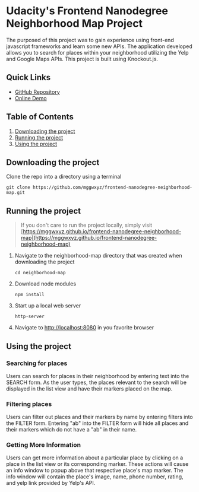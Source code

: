 # Udacity's Frontend Nanodegree Neighborhood Map Project
The purposed of this project was to gain experience using front-end javascript frameworks and learn some new APIs.
The application developed allows you to search for places within your neighborhood utilizing the Yelp and Google Maps APIs. This project is built using Knockout.js.

## Quick Links
* [GitHub Repository](https://github.com/mggwxyz/frontend-nanodegree-neighborhood-map)
* [Online Demo](https://mggwxyz.github.io/frontend-nanodegree-neighborhood-map)

## Table of Contents
1. [Downloading the project](#downloading-the-project)
1. [Running the project](#running-the-project)
1. [Using the project](#using-the-project)

## Downloading the project <a name="downloading-the-project"></a>
Clone the repo into a directory using a terminal
```
git clone https://github.com/mggwxyz/frontend-nanodegree-neighborhood-map.git
```


## Running the project <a name="running-the-project"></a>
>If you don't care to run the project locally, simply visit [https://mggwxyz.github.io/frontend-nanodegree-neighborhood-map](https://mggwxyz.github.io/frontend-nanodegree-neighborhood-map)

1. Navigate to the neighborhood-map directory that was created when downloading the project

    ```
    cd neighborhood-map
    ```
2. Download node modules

    ```
    npm install
    ```
3. Start up a local web server

    ```
    http-server
    ```
4. Navigate to  [http://localhost:8080](http://localhost:8080) in you favorite browser





## Using the project <a name="using-the-project"></a>

### Searching for places

Users can search for places in their neighborhood by entering text into the SEARCH form. As the user types, the places relevant to the search will be displayed in the list view and have their markers placed on the map.

### Filtering places

Users can filter out places and their markers by name by entering filters into the FILTER form. Entering "ab" into the FILTER form will hide all places and their markers which do not have a "ab" in their name.

### Getting More Information

Users can get more information about a particular place by clicking on a place in the list view or its corresponding marker. These actions will cause an info window to popup above that respective place's map marker. The info window will contain the place's image, name, phone number, rating, and yelp link provided by Yelp's API.
